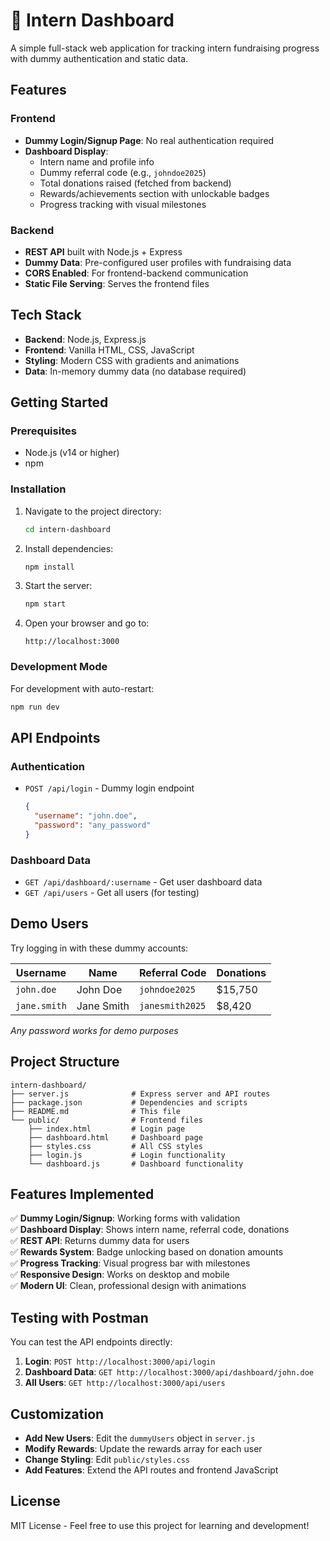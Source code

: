 # 🎯 Intern Dashboard

A simple full-stack web application for tracking intern fundraising progress with dummy authentication and static data.

## Features

### Frontend
- **Dummy Login/Signup Page**: No real authentication required
- **Dashboard Display**:
  - Intern name and profile info
  - Dummy referral code (e.g., `johndoe2025`)
  - Total donations raised (fetched from backend)
  - Rewards/achievements section with unlockable badges
  - Progress tracking with visual milestones

### Backend
- **REST API** built with Node.js + Express
- **Dummy Data**: Pre-configured user profiles with fundraising data
- **CORS Enabled**: For frontend-backend communication
- **Static File Serving**: Serves the frontend files

## Tech Stack

- **Backend**: Node.js, Express.js
- **Frontend**: Vanilla HTML, CSS, JavaScript
- **Styling**: Modern CSS with gradients and animations
- **Data**: In-memory dummy data (no database required)

## Getting Started

### Prerequisites
- Node.js (v14 or higher)
- npm

### Installation

1. Navigate to the project directory:
   ```bash
   cd intern-dashboard
   ```

2. Install dependencies:
   ```bash
   npm install
   ```

3. Start the server:
   ```bash
   npm start
   ```

4. Open your browser and go to:
   ```
   http://localhost:3000
   ```

### Development Mode
For development with auto-restart:
```bash
npm run dev
```

## API Endpoints

### Authentication
- `POST /api/login` - Dummy login endpoint
  ```json
  {
    "username": "john.doe",
    "password": "any_password"
  }
  ```

### Dashboard Data
- `GET /api/dashboard/:username` - Get user dashboard data
- `GET /api/users` - Get all users (for testing)

## Demo Users

Try logging in with these dummy accounts:

| Username | Name | Referral Code | Donations |
|----------|------|---------------|-----------|
| `john.doe` | John Doe | `johndoe2025` | $15,750 |
| `jane.smith` | Jane Smith | `janesmith2025` | $8,420 |

*Any password works for demo purposes*

## Project Structure

```
intern-dashboard/
├── server.js              # Express server and API routes
├── package.json           # Dependencies and scripts
├── README.md              # This file
└── public/                # Frontend files
    ├── index.html         # Login page
    ├── dashboard.html     # Dashboard page
    ├── styles.css         # All CSS styles
    ├── login.js           # Login functionality
    └── dashboard.js       # Dashboard functionality
```

## Features Implemented

✅ **Dummy Login/Signup**: Working forms with validation  
✅ **Dashboard Display**: Shows intern name, referral code, donations  
✅ **REST API**: Returns dummy data for users  
✅ **Rewards System**: Badge unlocking based on donation amounts  
✅ **Progress Tracking**: Visual progress bar with milestones  
✅ **Responsive Design**: Works on desktop and mobile  
✅ **Modern UI**: Clean, professional design with animations  

## Testing with Postman

You can test the API endpoints directly:

1. **Login**: `POST http://localhost:3000/api/login`
2. **Dashboard Data**: `GET http://localhost:3000/api/dashboard/john.doe`
3. **All Users**: `GET http://localhost:3000/api/users`

## Customization

- **Add New Users**: Edit the `dummyUsers` object in `server.js`
- **Modify Rewards**: Update the rewards array for each user
- **Change Styling**: Edit `public/styles.css`
- **Add Features**: Extend the API routes and frontend JavaScript

## License

MIT License - Feel free to use this project for learning and development!
